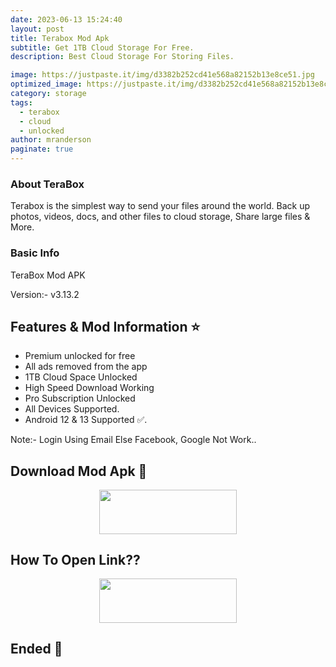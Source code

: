 ```yaml
---
date: 2023-06-13 15:24:40
layout: post
title: Terabox Mod Apk
subtitle: Get 1TB Cloud Storage For Free.
description: Best Cloud Storage For Storing Files.

image: https://justpaste.it/img/d3382b252cd41e568a82152b13e8ce51.jpg
optimized_image: https://justpaste.it/img/d3382b252cd41e568a82152b13e8ce51.jpg
category: storage
tags:
  - terabox
  - cloud
  - unlocked
author: mranderson
paginate: true
---
```


### About TeraBox
Terabox is the simplest way to send your files around the world. Back up photos, videos, docs, and other files to cloud storage, Share large files & More.

### Basic Info
TeraBox Mod APK

Version:- v3.13.2

<!--page-->

## Features & Mod Information ⭐

- Premium unlocked for free
- All ads removed from the app
- 1TB Cloud Space Unlocked 
- High Speed Download Working
- Pro Subscription Unlocked
- All Devices Supported.
- Android 12 & 13 Supported ✅.

Note:- Login Using Email Else Facebook, Google Not Work..


## Download Mod Apk 📩

<p align="center"><a href="
https://mixrootmods.com/?go=88ec7bbe4a25dae9a7645d5cd64e9wApbsCadfEeFlgiHnikaU0xWVRseDdqWXphTCtNQ1F6L2ZDRTM1MDBsNlR0bVpZUXVGVmVOYlkzWT0="><img src="https://img.shields.io/badge/Download-Now-black?&style=for-the-badge&logo=download" width="220" height="70.45"></a></p>


## How To Open Link??

<p align="center"><a href="https://t.me/HowToRedirect/5"><img src="https://img.shields.io/badge/HowToOpen-Link-black?&style=for-the-badge&logo=telegram" width="220" height="70.45"></a></p>

## Ended 👀